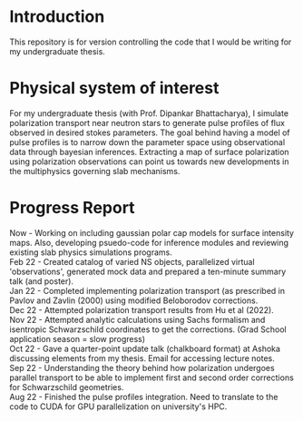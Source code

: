 # Introduction  
This repository is for version controlling the code that I would be writing for my undergraduate thesis. 

# Physical system of interest 
For my undergraduate thesis (with Prof. Dipankar Bhattacharya), I simulate polarization transport near neutron stars to generate pulse profiles of flux observed in desired stokes parameters. The goal behind having a model of pulse profiles is to narrow down the parameter space using observational data through bayesian inferences. Extracting a map of surface polarization using polarization observations can point us towards new developments in the multiphysics governing slab mechanisms. 

# Progress Report
Now - Working on including gaussian polar cap models for surface intensity maps. Also, developing psuedo-code for inference modules and reviewing existing slab physics simulations programs. <br>
Feb 22 - Created catalog of varied NS objects, parallelized virtual 'observations', generated mock data and prepared a ten-minute summary talk (and poster). <br>
Jan 22 - Completed implementing polarization transport (as prescribed in Pavlov and Zavlin (2000) using modified Beloborodov corrections. <br>
Dec 22 - Attempted polarization transport results from Hu et al (2022). <br>
Nov 22 - Attempted analytic calculations using Sachs formalism and isentropic Schwarzschild coordinates to get the corrections. (Grad School application season = slow progress)  
Oct 22 - Gave a quarter-point update talk (chalkboard format) at Ashoka discussing elements from my thesis. Email for accessing lecture notes. <br>
Sep 22 - Understanding the theory behind how polarization undergoes parallel transport to be able to implement first and second order corrections for Schwarzschild geometries. <br>
Aug 22 - Finished the pulse profiles integration. Need to translate to the code to CUDA for GPU parallelization on university's HPC.
